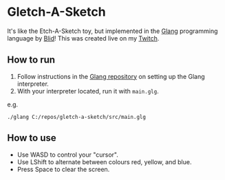 # Gletch-A-Sketch
It's like the Etch-A-Sketch toy, but implemented in the [Glang](https://github.com/blidddev/glang) programming language by [Blid](https://youtube.com/BlidDev)!
This was created live on my [Twitch](https://twitch.tv/Dorbellprod).
## How to run
1. Follow instructions in the [Glang repository](https://github.com/bliddev/glang) on setting up the Glang interpreter.
2. With your interpreter located, run it with `main.glg`.

e.g.
```
./glang C:/repos/gletch-a-sketch/src/main.glg
```
## How to use
- Use WASD to control your "cursor".
- Use LShift to alternate between colours red, yellow, and blue.
- Press Space to clear the screen.